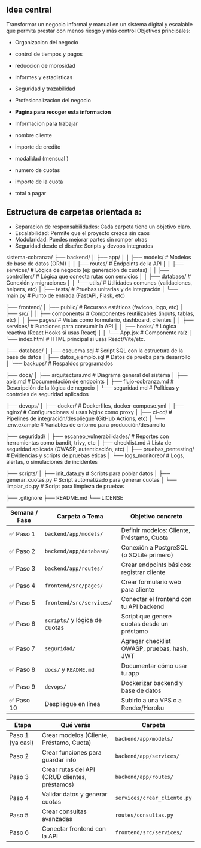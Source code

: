 

## Idea central
Transformar un negocio informal y manual en un sistema digital y escalable que permita prestar con menos riesgo y más control
Objetivos principales:
- Organizacion del negocio
- control de tiempos y pagos
- reduccion de morosidad
- Informes y estadisticas
- Seguridad y trazabilidad
- Profesionalizacion del negocio


- **Pagina para recoger esta informacion**
- Informacion para trabajar
- nombre cliente
- importe de credito
- modalidad (mensual )
- numero de cuotas
- importe de la cuota
- total a pagar

## Estructura de carpetas orientada a:
- Separacion de responsabilidades: Cada carpeta tiene un objetivo claro.
- Escalabilidad: Permite que el proyecto crezca sin caos
- Modularidad: Puedes mejorar partes sin romper otras
- Seguridad desde el diseño: Scripts y devops integrados

sistema-cobranza/
├── backend/
│   ├── app/
│   │   ├── models/             # Modelos de base de datos (ORM)
│   │   ├── routes/             # Endpoints de la API
│   │   ├── services/           # Lógica de negocio (ej: generación de cuotas)
│   │   ├── controllers/        # Lógica que conecta rutas con servicios
│   │   ├── database/           # Conexión y migraciones
│   │   └── utils/              # Utilidades comunes (validaciones, helpers, etc)
│   ├── tests/                  # Pruebas unitarias y de integración
│   └── main.py                 # Punto de entrada (FastAPI, Flask, etc)

├── frontend/
│   ├── public/                 # Recursos estáticos (favicon, logo, etc)
│   ├── src/
│   │   ├── components/         # Componentes reutilizables (inputs, tablas, etc)
│   │   ├── pages/              # Vistas como formulario, dashboard, clientes
│   │   ├── services/           # Funciones para consumir la API
│   │   ├── hooks/              # Lógica reactiva (React Hooks si usas React)
│   │   └── App.jsx             # Componente raíz
│   └── index.html              # HTML principal si usas React/Vite/etc.

├── database/
│   ├── esquema.sql             # Script SQL con la estructura de la base de datos
│   ├── datos_ejemplo.sql       # Datos de prueba para desarrollo
│   └── backups/                # Respaldos programados

├── docs/
│   ├── arquitectura.md         # Diagrama general del sistema
│   ├── apis.md                 # Documentación de endpoints
│   ├── flujo-cobranza.md       # Descripción de la lógica de negocio
│   └── seguridad.md            # Políticas y controles de seguridad aplicados

├── devops/
│   ├── docker/                 # Dockerfiles, docker-compose.yml
│   ├── nginx/                  # Configuraciones si usas Nginx como proxy
│   ├── ci-cd/                  # Pipelines de integración/despliegue (GitHub Actions, etc)
│   └── .env.example            # Variables de entorno para producción/desarrollo

├── seguridad/
│   ├── escaneo_vulnerabilidades/ # Reportes con herramientas como bandit, trivy, etc
│   ├── checklist.md             # Lista de seguridad aplicada (OWASP, autenticación, etc)
│   ├── pruebas_pentesting/      # Evidencias y scripts de pruebas éticas
│   └── logs_monitoreo/          # Logs, alertas, o simulaciones de incidentes

├── scripts/
│   ├── init_data.py             # Scripts para poblar datos
│   ├── generar_cuotas.py        # Script automatizado para generar cuotas
│   └── limpiar_db.py            # Script para limpieza de pruebas

├── .gitignore
├── README.md
└── LICENSE


| Semana / Fase | Carpeta o Tema                | Objetivo concreto                           |
| ------------- | ----------------------------- | ------------------------------------------- |
| ✅ Paso 1      | `backend/app/models/`         | Definir modelos: Cliente, Préstamo, Cuota   |
| ✅ Paso 2      | `backend/app/database/`       | Conexión a PostgreSQL (o SQLite primero)    |
| ✅ Paso 3      | `backend/app/routes/`         | Crear endpoints básicos: registrar cliente  |
| ✅ Paso 4      | `frontend/src/pages/`         | Crear formulario web para cliente           |
| ✅ Paso 5      | `frontend/src/services/`      | Conectar el frontend con tu API backend     |
| ✅ Paso 6      | `scripts/` y lógica de cuotas | Script que genere cuotas desde un préstamo  |
| ✅ Paso 7      | `seguridad/`                  | Agregar checklist OWASP, pruebas, hash, JWT |
| ✅ Paso 8      | `docs/` y `README.md`         | Documentar cómo usar tu app                 |
| ✅ Paso 9      | `devops/`                     | Dockerizar backend y base de datos          |
| ✅ Paso 10     | Despliegue en línea           | Subirlo a una VPS o a Render/Heroku         |


| Etapa            | Qué verás                                      | Carpeta                     |
| ---------------- | ---------------------------------------------- | --------------------------- |
| Paso 1 (ya casi) | Crear modelos (Cliente, Préstamo, Cuota)       | `backend/app/models/`       |
| Paso 2           | Crear funciones para guardar info              | `backend/app/services/`     |
| Paso 3           | Crear rutas del API (CRUD clientes, préstamos) | `backend/app/routes/`       |
| Paso 4           | Validar datos y generar cuotas                 | `services/crear_cliente.py` |
| Paso 5           | Crear consultas avanzadas                      | `routes/consultas.py`       |
| Paso 6           | Conectar frontend con la API                   | `frontend/src/services/`    |
